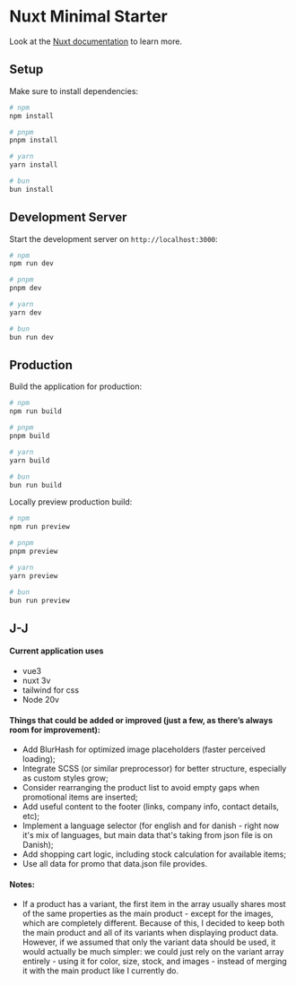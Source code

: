 # Nuxt Minimal Starter

Look at the [Nuxt documentation](https://nuxt.com/docs/getting-started/introduction) to learn more.

## Setup

Make sure to install dependencies:

```bash
# npm
npm install

# pnpm
pnpm install

# yarn
yarn install

# bun
bun install
```

## Development Server

Start the development server on `http://localhost:3000`:

```bash
# npm
npm run dev

# pnpm
pnpm dev

# yarn
yarn dev

# bun
bun run dev
```

## Production

Build the application for production:

```bash
# npm
npm run build

# pnpm
pnpm build

# yarn
yarn build

# bun
bun run build
```

Locally preview production build:

```bash
# npm
npm run preview

# pnpm
pnpm preview

# yarn
yarn preview

# bun
bun run preview
```
## J-J
#### Current application uses 
  - vue3
  - nuxt 3v
  - tailwind for css
  - Node 20v

#### Things that could be added or improved (just a few, as there’s always room for improvement):
- Add BlurHash for optimized image placeholders (faster perceived loading);
- Integrate SCSS (or similar preprocessor) for better structure, especially as custom styles grow;
- Consider rearranging the product list to avoid empty gaps when promotional items are inserted;
- Add useful content to the footer (links, company info, contact details, etc);
- Implement a language selector (for english and for danish - right now it's mix of languages, but main data that's taking from json file is on Danish);
- Add shopping cart logic, including stock calculation for available items;
- Use all data for promo that data.json file provides.


#### Notes:
- If a product has a variant, the first item in the array usually shares most of the same properties as the main product - except for the images, which are completely different.
Because of this, I decided to keep both the main product and all of its variants when displaying product data.
However, if we assumed that only the variant data should be used, it would actually be much simpler: we could just rely on the variant array entirely - using it for color, size, stock, and images - instead of merging it with the main product like I currently do.